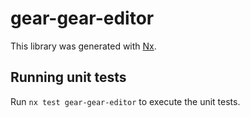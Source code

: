 # gear-gear-editor

This library was generated with [Nx](https://nx.dev).

## Running unit tests

Run `nx test gear-gear-editor` to execute the unit tests.

